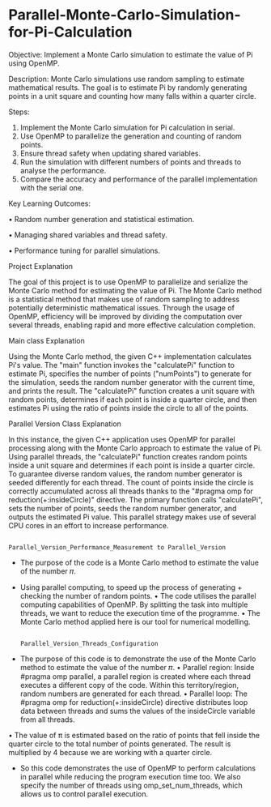 # Parallel-Monte-Carlo-Simulation-for-Pi-Calculation

Objective: Implement a Monte Carlo simulation to estimate the value of Pi using OpenMP.

Description: Monte Carlo simulations use random sampling to estimate mathematical results. The goal is to estimate Pi by randomly generating points in a unit square and counting how many falls within a quarter circle.

Steps:
1.	Implement the Monte Carlo simulation for Pi calculation in serial.
2.	Use OpenMP to parallelize the generation and counting of random points.
3.	Ensure thread safety when updating shared variables.
4.	Run the simulation with different numbers of points and threads to analyse the performance.
5.	Compare the accuracy and performance of the parallel implementation with the serial one.

Key Learning Outcomes:

•	Random number generation and statistical estimation.

•	Managing shared variables and thread safety.

•	Performance tuning for parallel simulations.


Project Explanation 

The goal of this project is to use OpenMP to parallelize and serialize the Monte Carlo method for estimating the value of Pi. The Monte 
Carlo method is a statistical method that makes use of random sampling to address potentially deterministic mathematical issues. Through
the usage of OpenMP, efficiency will be improved by dividing the computation over several threads, enabling rapid and more effective 
calculation completion.


Main class Explanation

Using the Monte Carlo method, the given C++ implementation calculates Pi's value. The "main" function invokes the "calculatePi" function
to estimate Pi, specifies the number of points ("numPoints") to generate for the simulation, seeds the random number generator with the 
current time, and prints the result. The "calculatePi" function creates a unit square with random points, determines if each point is 
inside a quarter circle, and then estimates Pi using the ratio of points inside the circle to all of the points.

Parallel Version Class Explanation 

In this instance, the given C++ application uses OpenMP for parallel processing along with the Monte Carlo approach to estimate the 
value of Pi. Using parallel threads, the "calculatePi" function creates random points inside a unit square and determines if each point
is inside a quarter circle. To guarantee diverse random values, the random number generator is seeded differently for each thread. The 
count of points inside the circle is correctly accumulated across all threads thanks to the "#pragma omp for reduction(+:insideCircle)"
directive. The primary function calls "calculatePi", sets the number of points, seeds the random number generator, and outputs the 
estimated Pi value. This parallel strategy makes use of several CPU cores in an effort to increase performance.


                                                Parallel_Version_Performance_Measurement to Parallel_Version

- The purpose of the code is a Monte Carlo method to estimate the value of the number 𝜋.
* Using parallel computing, to speed up the process of generating + checking the number of random points.
  • The code utilises the parallel computing capabilities of OpenMP.
    By splitting the task into multiple threads, we want to reduce the execution time of the programme.
• The Monte Carlo method applied here is our tool for numerical modelling.


                                                     Parallel_Version_Threads_Configuration

- The purpose of this code is to demonstrate the use of the Monte Carlo method to estimate the value of the number 𝜋.
• Parallel region: Inside #pragma omp parallel, a parallel region is created where each thread executes a different copy of the code.
 Within this territory/region, random numbers are generated for each thread.
• Parallel loop: The #pragma omp for reduction(+:insideCircle) directive distributes loop data between threads and sums the values of the insideCircle variable from all threads.

• The value of π is estimated based on the ratio of points that fell inside the quarter circle to the total number of points generated.
 The result is multiplied by 4 because we are working with a quarter circle.
- So this code demonstrates the use of OpenMP to perform calculations in parallel while reducing the program execution time too.
  We also specify the number of threads using omp_set_num_threads, which allows us to control parallel execution.

  

  
